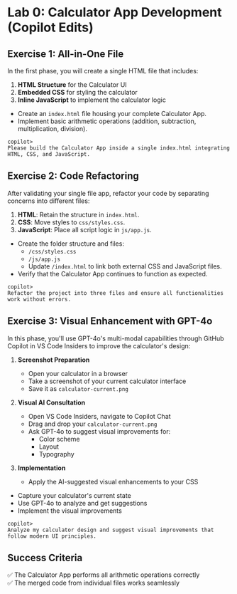 # Lab 0: Calculator App Development (Copilot Edits)

## Exercise 1: All-in-One File

In the first phase, you will create a single HTML file that includes:
  
1. **HTML Structure** for the Calculator UI
2. **Embedded CSS** for styling the calculator
3. **Inline JavaScript** to implement the calculator logic

- Create an `index.html` file housing your complete Calculator App.
- Implement basic arithmetic operations (addition, subtraction, multiplication, division).

```
copilot> 
Please build the Calculator App inside a single index.html integrating HTML, CSS, and JavaScript.
```

## Exercise 2: Code Refactoring

After validating your single file app, refactor your code by separating concerns into different files:

1. **HTML**: Retain the structure in `index.html`.
2. **CSS**: Move styles to `css/styles.css`.
3. **JavaScript**: Place all script logic in `js/app.js`.

- Create the folder structure and files:
  - `/css/styles.css`
  - `/js/app.js`
  - Update `/index.html` to link both external CSS and JavaScript files.
- Verify that the Calculator App continues to function as expected.

```
copilot> 
Refactor the project into three files and ensure all functionalities work without errors.
```

## Exercise 3: Visual Enhancement with GPT-4o

In this phase, you'll use GPT-4o's multi-modal capabilities through GitHub Copilot in VS Code Insiders to improve the calculator's design:

1. **Screenshot Preparation**
   - Open your calculator in a browser
   - Take a screenshot of your current calculator interface
   - Save it as `calculator-current.png`

2. **Visual AI Consultation**
   - Open VS Code Insiders, navigate to Copilot Chat
   - Drag and drop your `calculator-current.png`
   - Ask GPT-4o to suggest visual improvements for:
     - Color scheme
     - Layout
     - Typography

3. **Implementation**
   - Apply the AI-suggested visual enhancements to your CSS

- Capture your calculator's current state
- Use GPT-4o to analyze and get suggestions
- Implement the visual improvements

```
copilot> 
Analyze my calculator design and suggest visual improvements that follow modern UI principles.
```

## Success Criteria

✅ The Calculator App performs all arithmetic operations correctly  
✅ The merged code from individual files works seamlessly